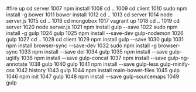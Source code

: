 #fire up
cd server
1007  npm install
 1008  cd ..
 1009  cd client
 1010  sudo npm install -g bower
 1011  bower install
 1012  cd ..
 1013  cd server
 1014  node server.js
 1015  cd ..
 1016  cd mongobox
 1017  vagrant up
 1018  cd ..
 1019  cd server
 1020  node server.js
 1021  npm install gulp --save
 1022  sudo npm install -g gulp
 1024  gulp
 1025  npm install --save-dev gulp-nodemon
 1026  gulp
 1027  cd ..
 1028  cd client
 1029  npm install gulp --save
 1030  gulp
 1031  npm install browser-sync --save-dev
 1032  sudo npm install -g browser-sync
 1033  npm install --save del
 1034  gulp
 1035  npm install --save gulp-uglify
 1036  npm install --save gulp-concat
 1037  npm install --save gulp-ng-annotate
 1038  gulp
 1040  gulp
 1041  npm install --save gulp-less gulp-minify-css
 1042  history
 1043  gulp
 1044  npm install main-bower-files
 1045  gulp
 1046  npm init
 1047  gulp
 1048  npm install --save gulp-sourcemaps
 1049  gulp
